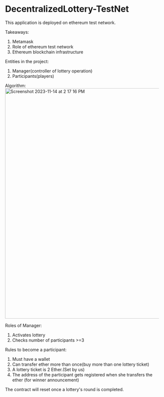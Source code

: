 # DecentralizedLottery-TestNet

This application is deployed on ethereum test network.

Takeaways:

1. Metamask
2. Role of ethereum test network
3. Ethereum blockchain infrastructure

Entities in the project:

1. Manager(controller of lottery operation)
2. Participants(players)

Algorithm:
<img width="753" alt="Screenshot 2023-11-14 at 2 17 16 PM" src="https://github.com/johan10000/DecentralizedLottery-TestNet/assets/99970103/d288a22a-4cad-454f-8bff-0b3bc4b1dcbd">


Roles of Manager:

1. Activates lottery
2. Checks number of participants >=3

Rules to become a participant:

1. Must have a wallet
2. Can transfer ether more than once(buy more than one lottery ticket)
3. A lottery ticket is 2 Ether.(Set by us)
4. The address of the participant gets registered when she transfers the ether (for winner announcement)

The contract will reset once a lottery's round is completed.

